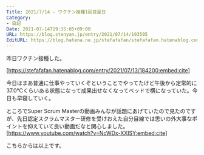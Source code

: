 ```yaml
---
Title: 2021/7/14 - ワクチン接種1回目翌日
Category:
- 日記
Date: 2021-07-14T19:35:05+09:00
URL: https://blog.stenyan.jp/entry/2021/07/14/193505
EditURL: https://blog.hatena.ne.jp/stefafafan/stefafafan.hatenablog.com/atom/entry/26006613786777918
---
```


昨日ワクチン接種した。

[https://stefafafan.hatenablog.com/entry/2021/07/13/184200:embed:cite]

今日はまあ普通に仕事やっていくぞということでやってたけど午後から定常的に37.0℃くらいある状態になって成果出せなくなってベッドで横になっていた。今日も早寝していく。

ところでSuper Scrum Masterの動画みんなが話題にあげていたので見たのですが、先日認定スクラムマスター研修を受けおえた自分目線では思いの外大事なポイントを抑えていて良い動画だなと関心しました。
[https://www.youtube.com/watch?v=NcWDx-XXISY:embed:cite]

こちらからは以上です。
